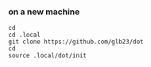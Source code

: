### on a new machine

```
cd
cd .local
git clone https://github.com/glb23/dot
cd
source .local/dot/init
```
